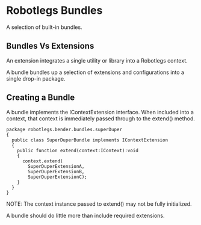 # Robotlegs Bundles

A selection of built-in bundles.

## Bundles Vs Extensions

An extension integrates a single utility or library into a Robotlegs context.

A bundle bundles up a selection of extensions and configurations into a single drop-in package.

## Creating a Bundle

A bundle implements the IContextExtension interface. When included into a context, that context is immediately passed through to the extend() method.

    package robotlegs.bender.bundles.superDuper
    {
      public class SuperDuperBundle implements IContextExtension
      {
        public function extend(context:IContext):void
        {
          context.extend(
            SuperDuperExtensionA,
            SuperDuperExtensionB,
            SuperDuperExtensionC);
        }
      }
    }

NOTE: The context instance passed to extend() may not be fully initialized.

A bundle should do little more than include required extensions.

